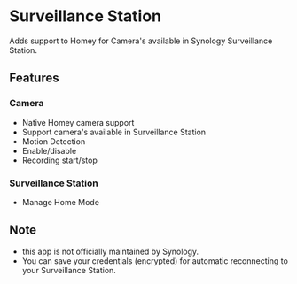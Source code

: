 # Surveillance Station

Adds support to Homey for Camera's available in Synology Surveillance Station.

## Features

### Camera
* Native Homey camera support
* Support camera's available in Surveillance Station
* Motion Detection
* Enable/disable
* Recording start/stop

### Surveillance Station

* Manage Home Mode

## Note
* this app is not officially maintained by Synology.
* You can save your credentials (encrypted) for automatic reconnecting to your Surveillance Station.
